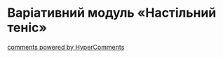 <div id="hypercomments_widget" class="js-hypercomments-widget invisible"></div>

Варіативний модуль «Настільний теніс»
=============================



<div class="js-hypercomments-container">
    <a href="http://hypercomments.com" class="hc-link" title="comments widget">comments powered by HyperComments</a>
</div>